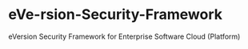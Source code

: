 # eVe-rsion-Security-Framework
eVersion Security Framework for Enterprise Software Cloud (Platform)
